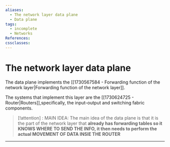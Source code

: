 ```yaml
---
aliases:
  - The network layer data plane
  - Data plane
tags:
  - incomplete
  - Networks
References: 
cssclasses:
---
```

# The network layer data plane
The data plane implements the [[1730567584 - Forwarding function of the network layer|Forwarding function of the network layer]]. 

The systems that implement this layer are the [[1730624725 - Router|Routers]],specifically, the input-output and switching fabric components.


> [!attention] : MAIN IDEA:
> The main idea of the data plane is that it is the part of the network layer that **already has forwarding tables so it KNOWS WHERE TO SEND THE INFO, it then needs to perform the actual MOVEMENT OF DATA INSIE THE ROUTER** 


***